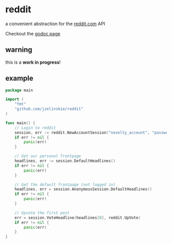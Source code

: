 # reddit
a convenient abstraction for the [reddit.com](http://reddit.com) API

Checkout the [godoc page](http://godoc.org/github.com/jzelinskie/reddit)

## warning

this is a **work in progress**!

## example

```Go
package main

import (
	"fmt"
	"github.com/jzelinskie/reddit"
)

func main() {
	// Login to reddit
	session, err := reddit.NewAccountSession("novelty_account", "password", "golang reddit example")
	if err != nil {
		panic(err)
	}

	// Get our personal frontpage
	headlines, err := session.DefaultHeadlines()
	if err != nil {
		panic(err)
	}

	// Get the default frontpage (not logged in)
	headlines, err = session.AnonymousSession.DefaultHeadlines()
	if err != nil {
		panic(err)
	}

	// Upvote the first post
	err = session.VoteHeadline(headlines[0], reddit.UpVote)
	if err != nil {
		panic(err)
	}
}
```
